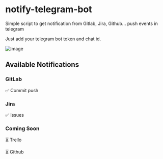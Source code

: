 # notify-telegram-bot

Simple script to get notification from Gitlab, Jira, Github... push events in telegram

Just add your telegram bot token and chat id.

![image](https://user-images.githubusercontent.com/3877538/235918842-beceed5d-de55-43c1-8324-a6497f4d8edb.png)



## Available Notifications

### GitLab

 ✅ Commit push  
 
### Jira

✅ Issues

### Coming Soon 

⏳ Trello

⏳ Github

